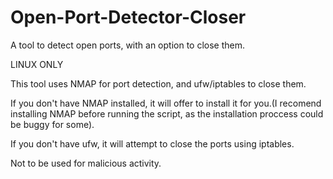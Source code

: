 # Open-Port-Detector-Closer

A tool to detect open ports, with an option to close them.

LINUX ONLY

This tool uses NMAP for port detection, and ufw/iptables to close them.

If you don't have NMAP installed, it will offer to install it for you.(I recomend installing NMAP before running the script, as the installation proccess could be buggy for some).

If you don't have ufw, it will attempt to close the ports using iptables.

Not to be used for malicious activity.
